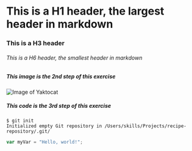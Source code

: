 # This is a H1 header, the largest header in markdown
### This is a H3 header
###### This is a H6 header, the smallest header in markdown

##### This image is the 2nd step of this exercise
![Image of Yaktocat](https://octodex.github.com/images/yaktocat.png)

##### This code is the 3rd step of this exercise

```
$ git init
Initialized empty Git repository in /Users/skills/Projects/recipe-repository/.git/
```

``` javascript
var myVar = "Hello, world!";
```
